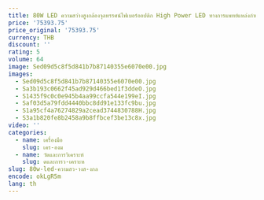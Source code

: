 ```yaml
---
title: 80W LED ความสว่างสูงกล้องจุลทรรศน์ไฟเบอร์ออปติก High Power LED ทางการแพทย์แหล่งกําเนิดแสงเย็นสําหรับกล้องเอนโดสโคป
price: '75393.75'
price_original: '75393.75'
currency: THB
discount: ''
rating: 5
volume: 64
image: Sed09d5c8f5d841b7b87140355e6070e00.jpg
images:
  - Sed09d5c8f5d841b7b87140355e6070e00.jpg
  - Sa3b193c0662f45ad929d466bed1f3ddeO.jpg
  - S1435f9c0c0e945b4aa99ccfa544e199eI.jpg
  - Saf03d5a79fdd4440bbc8dd91e133fc9bu.jpg
  - S1a95cf4a76274829a2cead3744830788H.jpg
  - S3a1b820fe8b2458a9b8ffbcef3be13c8x.jpg
video: ''
categories:
  - name: เครื่องมือ
    slug: เคร-องม
  - name: วัดและการวิเคราะห์
    slug: ดและการว-เคราะห
slug: 80w-led-ความสว-างส-งกล
encode: okLgR5m
lang: th
---
```

  
